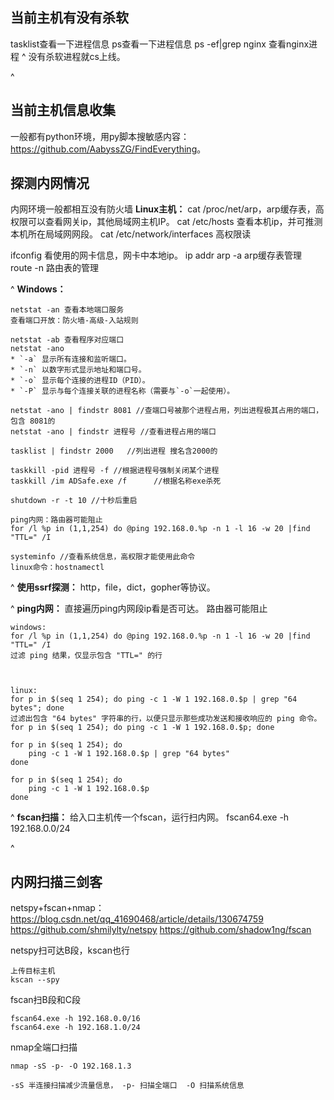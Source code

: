 ## **当前主机有没有杀软**
tasklist查看一下进程信息
ps查看一下进程信息
ps -ef|grep nginx 查看nginx进程
^
没有杀软进程就cs上线。

^
## **当前主机信息收集**
一般都有python环境，用py脚本搜敏感内容：<https://github.com/AabyssZG/FindEverything>。

## **探测内网情况**
内网环境一般都相互没有防火墙
**Linux主机：**
cat /proc/net/arp，arp缓存表，高权限可以查看网关ip，其他局域网主机IP。
cat /etc/hosts 查看本机ip，并可推测本机所在局域网网段。
cat /etc/network/interfaces 高权限读

ifconfig 看使用的网卡信息，网卡中本地ip。
ip addr
arp -a    arp缓存表管理
route -n  路由表的管理

^
**Windows：**


```
netstat -an 查看本地端口服务
查看端口开放：防火墙-高级-入站规则

netstat -ab 查看程序对应端口
netstat -ano
* `-a` 显示所有连接和监听端口。
* `-n` 以数字形式显示地址和端口号。
* `-o` 显示每个连接的进程ID（PID）。
* `-P` 显示与每个连接关联的进程名称（需要与`-o`一起使用）。

netstat -ano | findstr 8081 //查端口号被那个进程占用，列出进程极其占用的端口，包含 8081的
netstat -ano | findstr 进程号 //查看进程占用的端口

tasklist | findstr 2000   //列出进程 搜名含2000的

taskkill -pid 进程号 -f //根据进程号强制关闭某个进程
taskkill /im ADSafe.exe /f      //根据名称exe杀死

shutdown -r -t 10 //十秒后重启

ping内网：路由器可能阻止
for /l %p in (1,1,254) do @ping 192.168.0.%p -n 1 -l 16 -w 20 |find "TTL=" /I
```
```
systeminfo //查看系统信息，高权限才能使用此命令
linux命令：hostnamectl
```



^
**使用ssrf探测：**
http，file，dict，gopher等协议。

^
**ping内网：**
直接遍历ping内网段ip看是否可达。
路由器可能阻止
```
windows:
for /l %p in (1,1,254) do @ping 192.168.0.%p -n 1 -l 16 -w 20 |find "TTL=" /I
过滤 ping 结果，仅显示包含 "TTL=" 的行



linux:
for p in $(seq 1 254); do ping -c 1 -W 1 192.168.0.$p | grep "64 bytes"; done
过滤出包含 "64 bytes" 字符串的行，以便只显示那些成功发送和接收响应的 ping 命令。
for p in $(seq 1 254); do ping -c 1 -W 1 192.168.0.$p; done

for p in $(seq 1 254); do
    ping -c 1 -W 1 192.168.0.$p | grep "64 bytes"
done

for p in $(seq 1 254); do
    ping -c 1 -W 1 192.168.0.$p
done
```
^
**fscan扫描：**
给入口主机传一个fscan，运行扫内网。
fscan64.exe -h 192.168.0.0/24




^
## **内网扫描三剑客**
netspy+fscan+nmap：<https://blog.csdn.net/qq_41690468/article/details/130674759>
<https://github.com/shmilylty/netspy>
<https://github.com/shadow1ng/fscan>


netspy扫可达B段，kscan也行
```
上传目标主机
kscan --spy
```
fscan扫B段和C段 
```
fscan64.exe -h 192.168.0.0/16 
fscan64.exe -h 192.168.1.0/24
```
nmap全端口扫描
```
nmap -sS -p- -O 192.168.1.3

-sS 半连接扫描减少流量信息， -p- 扫描全端口  -O 扫描系统信息
```

